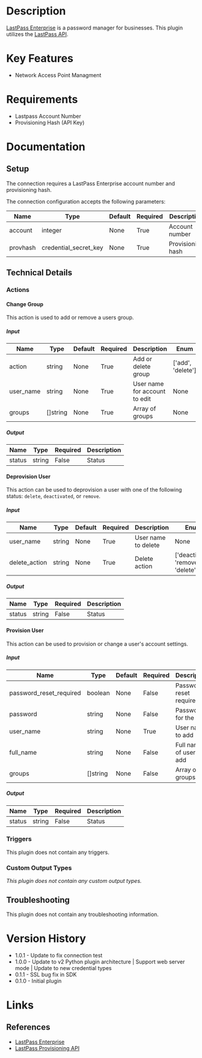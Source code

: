 # Description

[LastPass Enterprise](https://www.lastpass.com/enterprise) is a password manager for businesses.
This plugin utilizes the [LastPass API](https://enterprise.lastpass.com/users/set-up-create-new-user-2/lastpass-provisioning-api/).

# Key Features

* Network Access Point Managment

# Requirements

* Lastpass Account Number
* Provisioning Hash (API Key)

# Documentation

## Setup

The connection requires a LastPass Enterprise account number and provisioning hash.

The connection configuration accepts the following parameters:

|Name|Type|Default|Required|Description|Enum|
|----|----|-------|--------|-----------|----|
|account|integer|None|True|Account number|None|
|provhash|credential_secret_key|None|True|Provisioning hash|None|

## Technical Details

### Actions

#### Change Group

This action is used to add or remove a users group.

##### Input

|Name|Type|Default|Required|Description|Enum|
|----|----|-------|--------|-----------|----|
|action|string|None|True|Add or delete group|['add', 'delete']|
|user_name|string|None|True|User name for account to edit|None|
|groups|[]string|None|True|Array of groups|None|

##### Output

|Name|Type|Required|Description|
|----|----|--------|-----------|
|status|string|False|Status|

#### Deprovision User

This action can be used to deprovision a user with one of the following status: `delete`, `deactivated`, or `remove`.

##### Input

|Name|Type|Default|Required|Description|Enum|
|----|----|-------|--------|-----------|----|
|user_name|string|None|True|User name to delete|None|
|delete_action|string|None|True|Delete action|['deactivate', 'remove', 'delete']|

##### Output

|Name|Type|Required|Description|
|----|----|--------|-----------|
|status|string|False|Status|

#### Provision User

This action can be used to provision or change a user's account settings.

##### Input

|Name|Type|Default|Required|Description|Enum|
|----|----|-------|--------|-----------|----|
|password_reset_required|boolean|None|False|Password reset required|None|
|password|string|None|False|Password for the user|None|
|user_name|string|None|True|User name to add|None|
|full_name|string|None|False|Full name of user to add|None|
|groups|[]string|None|False|Array of groups|None|

##### Output

|Name|Type|Required|Description|
|----|----|--------|-----------|
|status|string|False|Status|

### Triggers

This plugin does not contain any triggers.

### Custom Output Types

_This plugin does not contain any custom output types._

## Troubleshooting

This plugin does not contain any troubleshooting information.

# Version History

* 1.0.1 - Update to fix connection test
* 1.0.0 - Update to v2 Python plugin architecture | Support web server mode | Update to new credential types
* 0.1.1 - SSL bug fix in SDK
* 0.1.0 - Initial plugin

# Links

## References

* [LastPass Enterprise](https://www.lastpass.com/enterprise)
* [LastPass Provisioning API](https://enterprise.lastpass.com/users/set-up-create-new-user-2/lastpass-provisioning-api/)

